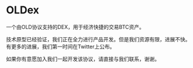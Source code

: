 OLDex
======


一个由OLD协议支持的DEX，用于经济快捷的交易BTC资产。


技术原型已经验证，我们正在全力进行产品开发。但是我们资源有限，进展不快。有更多的进展，我们第一时间在Twitter上公布。


如果你有意愿加入我们一起开发该协议，请直接与我们联系，谢谢。